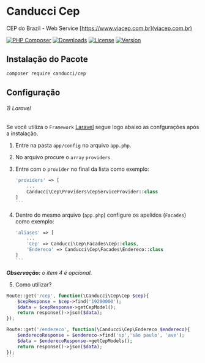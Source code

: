 # Canducci Cep

CEP do Brazil - Web Service [https://www.viacep.com.br](viacep.com.br)

[![PHP Composer](https://github.com/netdragoon/canduccicep/workflows/PHP%20Composer/badge.svg)](https://packagist.org/packages/canducci/cep)
[![Downloads](https://img.shields.io/packagist/dt/canducci/cep.svg?style=flat)](https://packagist.org/packages/canducci/cep)
[![License](https://img.shields.io/packagist/l/canducci/cep.svg)](https://packagist.org/packages/canducci/cep)
[![Version](https://img.shields.io/packagist/v/canducci/cep.svg?label=version)](https://packagist.org/packages/canducci/cep)

## Instalação do Pacote

```sh
composer require canducci/cep
```


## Configuração

###### 1) Laravel

Se você utiliza o `Framework` [Laravel](https://www.laravel.com) segue logo abaixo as confgurações após a instalação.

1. Entre na pasta `app/config` no arquivo `app.php`.
2. No arquivo procure o `array` `providers`
3. Entre com o `provider` no final da lista como exemplo:

    ````php
    'providers' => [
        ...
        Canducci\Cep\Providers\CepServiceProvider::class
    ]
    ``` 


4. Dentro do mesmo arquivo (`app.php`) configure os apelidos (`Facades`) como exemplo:
 
    ````php
    'aliases' => [
        ...
        'Cep' => Canducci\Cep\Facades\Cep::class,
        'Endereco' => Canducci\Cep\Facades\Endereco::class
    ]
    ``` 

***Observação:*** *o item 4 é opcional*.

5. Como utilizar?

````php
Route::get('/cep', function(\Canducci\Cep\Cep $cep){
    $cepResponse = $cep->find('19200000');
    $data = $cepResponse->getCepModel();        
    return response()->json($data);
});

Route::get('/endereco', function(\Canducci\Cep\Endereco $endereco){
    $enderecoResponse = $endereco->find('sp','são paulo', 'ave');
    $data = $enderecoResponse->getCepModels();        
    return response()->json($data);
});
```